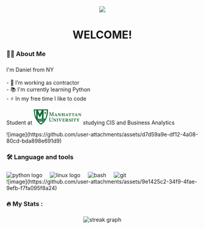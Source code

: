 <div align="center">
  <img height="150" src="https://media2.giphy.com/media/v1.Y2lkPTc5MGI3NjExbGNla3NpaDMzbTRkMXNnOXlzZ3hyaWdzM2k3bjlmaGRsYzdyZ3VkbiZlcD12MV9pbnRlcm5hbF9naWZfYnlfaWQmY3Q9Zw/7rwetR1oo7XsV9vUsf/giphy.gif"/>
</div>

###

<h1 align="center">WELCOME!</h1>

###

<h3 align="left">👩‍💻  About Me</h3>

###

<p align="left">I'm Daniel from NY<br><br>- 🔭 I’m working as contractor<br>- 📚 I'm currently learning Python<br>- ⚡ In my free time I like to code</p>
<p align="left">Student at <img height="40" src="MU.jpg"/> studying CIS and Business Analytics</p>
![image](https://github.com/user-attachments/assets/d7d59a9e-df12-4a08-80cd-bda898e691d9)

###

<h3 align="left">🛠 Language and tools</h3>

###

<div align="left">
  <img height="32" width="32" src="https://cdn.simpleicons.org/python" height="40" alt="python logo" />
  <img width="12" />
  <img height="32" width="32" src="https://cdn.simpleicons.org/linux" height="40" alt="linux logo" />
  <img width="12" />
  <img height="32" width="32" src="https://cdn.simpleicons.org/gnubash" height="40" alt="bash" />
  <img width="12" />
  <img height="32" width="32" src="https://cdn.simpleicons.org/git" height="40" alt="git" />
  <img width="12" />
</div>
![image](https://github.com/user-attachments/assets/9e1425c2-34f9-4fae-9efb-f7fa095f8a24)


###

<h3 align="left">🔥   My Stats :</h3>

###

<div align="center">
  <img src="https://streak-stats.demolab.com?user=maurodesouza&locale=en&mode=daily&theme=dark&hide_border=false&border_radius=5&order=3" height="220" alt="streak graph"  />
</div>

###
